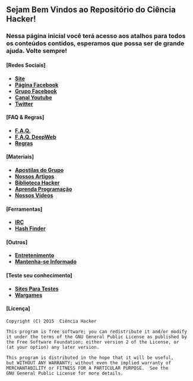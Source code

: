 ## Sejam Bem Vindos ao Repositório do Ciência Hacker!

### Nessa página inicial você terá acesso aos atalhos para todos os conteúdos contidos, esperamos que possa ser de grande ajuda. Volte sempre!

#### [Redes Sociais]

* [**Site**](http://cienciahacker.com.br)
* [**Página Facebook**](https://fb.com/cienciahacker)
* [**Grupo Facebook**](https://fb.com/groups/cienciahacker)
* [**Canal Youtube**](https://www.youtube.com/user/cienciahacker)
* [**Twitter**](https://twitter.com/cienciahacker)

#### [FAQ & Regras]

* [**F.A.Q.**](Arquivos/FAQ.md)
* [**F.A.Q. DeepWeb**](Arquivos/FAQ_DeepWeb.md)
* [**Regras**](Arquivos/Regras.md)

#### [Materiais]

* [**Apostilas do Grupo**](Arquivos/Apostilas.md)
* [**Nossos Artigos**](Arquivos/Artigos.md)
* [**Biblioteca Hacker**](Arquivos/Biblioteca.md)
* [**Aprenda Programação**](Arquivos/Programação.md)
* [**Nossos Vídeos**](Arquivos/Videos.md)

#### [Ferramentas]

* [**IRC**](http://cienciahacker.com.br/irc)
* [**Hash Finder**](http://cienciahacker.com.br/tools/hash.php)

#### [Outros]

* [**Entretenimento**](Arquivos/Entretenimento.md)
* [**Mantenha-se Informado**](Arquivos/Informações.md)

#### [Teste seu conhecimento]

* [**Sites Para Testes**](Arquivos/vuln_sites.md)
* [**Wargames**](Arquivos/wargames.md)  


#### [Licença]

    Copyright (C) 2015  Ciência Hacker

    This program is free software; you can redistribute it and/or modify
    it under the terms of the GNU General Public License as published by
    the Free Software Foundation; either version 2 of the License, or
    (at your option) any later version.

    This program is distributed in the hope that it will be useful,
    but WITHOUT ANY WARRANTY; without even the implied warranty of
    MERCHANTABILITY or FITNESS FOR A PARTICULAR PURPOSE.  See the
    GNU General Public License for more details.
